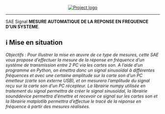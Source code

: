 <p align="center">
  <a href="" rel="noopener">
 <img src="https://imgur.com/4QV0fi7.png" alt="Project logo"></a>
</p>

<div align="center">

</div>

---


SAE Signal **MESURE AUTOMATIQUE DE LA REPONSE EN FREQUENCE D’UN SYSTEME**. </br>

## ℹ️ Mise en situation 

*Objectifs : Pour illustrer la mise en œuvre de ce type de mesures, cette SAE vous propose 
d’effectuer la mesure de la réponse en fréquence d’un système de transmission entre 2 PC via 
les cartes son. 
A l’aide d’un programme en Python, on émettra donc un signal sinusoïdal à différentes 
fréquences et avec une certaine amplitude sur la carte son d’un PC émetteur (carte son 
externe USB), et on mesurera l’amplitude du signal reçu sur la carte son d’un PC récepteur. 
La librairie numpy utilisée en traitement du signal permettra de créer le signal sinusoïdal, la 
librairie sounddevice permettra d’émettre et recevoir ce signal sur les cartes son et la librairie
matplotlib permettra d’effectue le tracé de la réponse en fréquence à partir des mesures 
réalisées.*




